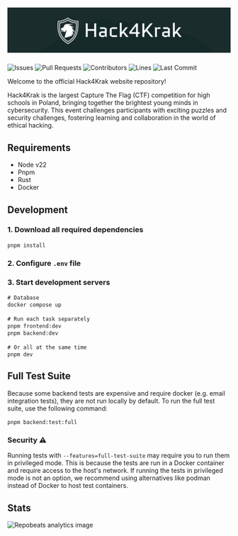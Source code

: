 # ![Hack4Krak Repository Cover](/.github/assets/banner.png)

![Issues](https://img.shields.io/github/issues-raw/Hack4Krak/Hack4KrakSite?color=f0750f&label=issues&style=for-the-badge)
![Pull Requests](https://img.shields.io/github/issues-pr-raw/Hack4Krak/Hack4KrakSite?color=f0750f&label=PRs&style=for-the-badge)
![Contributors](https://img.shields.io/github/contributors/Hack4Krak/Hack4KrakSite?color=f0750f&label=contributors&style=for-the-badge)
![Lines](https://img.shields.io/endpoint?url=https://ghloc.vercel.app/api/Hack4Krak/Hack4KrakSite/badge?style=flat&logoColor=white&color=f0750f&style=for-the-badge)
![Last Commit](https://img.shields.io/github/last-commit/Hack4Krak/Hack4KrakSite?color=f0750f&label=last%20commit&style=for-the-badge)

Welcome to the official Hack4Krak website repository!

Hack4Krak is the largest Capture The Flag (CTF) competition for high schools in Poland, bringing together the brightest young minds in cybersecurity. This event challenges participants with exciting puzzles and security challenges, fostering learning and collaboration in the world of ethical hacking.

## Requirements
- Node v22
- Pnpm
- Rust
- Docker

## Development

### 1. Download all required dependencies
```shell
pnpm install
```

### 2. Configure `.env` file

### 3. Start development servers

```shell
# Database
docker compose up

# Run each task separately
pnpm frontend:dev
pnpm backend:dev

# Or all at the same time
pnpm dev
```
## Full Test Suite

Because some backend tests are expensive and require docker (e.g. email integration tests), they are not run locally by default. To run the full test suite, use the following command:

```shell
pnpm backend:test:full
```

### Security ⚠️

Running tests with `--features=full-test-suite` may require you to run them in privileged mode. This is because the tests are run in a Docker container and require access to the host's network. If running the tests in privileged mode is not an option, we recommend using alternatives like podman instead of Docker to host test containers.


## Stats

![Repobeats analytics image](https://repobeats.axiom.co/api/embed/b2a0612285a5cfef1231975dc94e601dc5f0b983.svg "Repobeats analytics image")
